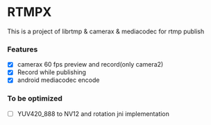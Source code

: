 # RTMPX


This is a project of librtmp & camerax & mediacodec for rtmp publish


### Features
- [x] camerax 60 fps preview and record(only camera2)
- [x] Record while publishing
- [x] android mediacodec encode

### To be optimized
- [ ] YUV420_888 to NV12 and rotation jni implementation
